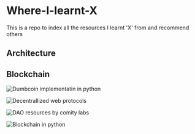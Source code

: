 # Where-I-learnt-X

This is a repo to index all the resources I learnt 'X' from and recommend others

## Architecture

## Blockchain
![Dumbcoin implementatin in python](https://github.com/julienr/ipynb_playground/blob/master/bitcoin/dumbcoin/dumbcoin.ipynb)


![Decentrallized web protocols](https://proto.school/)


![DAO resources by comity labs](https://www.comitylabs.com/)


![Blockchain in python](https://github.com/adilmoujahid/blockchain-python-tutorial)


